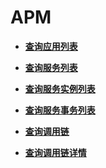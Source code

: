 # APM<a name="apm_04_0011"></a>

-   **[查询应用列表](查询应用列表.md)**  

-   **[查询服务列表](查询服务列表.md)**  

-   **[查询服务实例列表](查询服务实例列表.md)**  

-   **[查询服务事务列表](查询服务事务列表.md)**  

-   **[查询调用链](查询调用链.md)**  

-   **[查询调用链详情](查询调用链详情.md)**  


